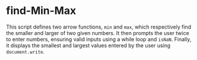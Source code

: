 # find-Min-Max
This script defines two arrow functions, `min` and `max`, which respectively find the smaller and larger of two given numbers. It then prompts the user twice to enter numbers, ensuring valid inputs using a while loop and `isNaN`. Finally, it displays the smallest and largest values entered by the user using `document.write`.
